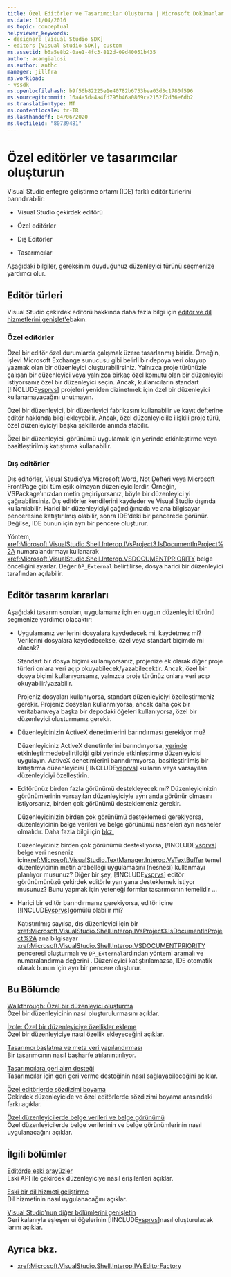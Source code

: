 ```yaml
---
title: Özel Editörler ve Tasarımcılar Oluşturma | Microsoft Dokümanlar
ms.date: 11/04/2016
ms.topic: conceptual
helpviewer_keywords:
- designers [Visual Studio SDK]
- editors [Visual Studio SDK], custom
ms.assetid: b6a5e8b2-0ae1-4fc3-812d-09d40051b435
author: acangialosi
ms.author: anthc
manager: jillfra
ms.workload:
- vssdk
ms.openlocfilehash: b9f56b82225e1e40782b6753bea03d3c1780f596
ms.sourcegitcommit: 16a4a5da4a4fd795b46a0869ca2152f2d36e6db2
ms.translationtype: MT
ms.contentlocale: tr-TR
ms.lasthandoff: 04/06/2020
ms.locfileid: "80739481"
---
```

# <a name="create-custom-editors-and-designers"></a>Özel editörler ve tasarımcılar oluşturun

Visual Studio entegre geliştirme ortamı (IDE) farklı editör türlerini barındırabilir:

- Visual Studio çekirdek editörü

- Özel editörler

- Dış Editörler

- Tasarımcılar

Aşağıdaki bilgiler, gereksinim duyduğunuz düzenleyici türünü seçmenize yardımcı olur.

## <a name="types-of-editor"></a>Editör türleri

Visual Studio çekirdek editörü hakkında daha fazla bilgi için [editör ve dil hizmetlerini genişlet'e](../extensibility/extending-the-editor-and-language-services.md)bakın.

### <a name="custom-editors"></a>Özel editörler
 Özel bir editör özel durumlarda çalışmak üzere tasarlanmış biridir. Örneğin, işlevi Microsoft Exchange sunucusu gibi belirli bir depoya veri okuyup yazmak olan bir düzenleyici oluşturabilirsiniz. Yalnızca proje türünüzle çalışan bir düzenleyici veya yalnızca birkaç özel komutu olan bir düzenleyici istiyorsanız özel bir düzenleyici seçin. Ancak, kullanıcıların standart [!INCLUDE[vsprvs](../code-quality/includes/vsprvs_md.md)] projeleri yeniden dizinetmek için özel bir düzenleyici kullanamayacağını unutmayın.

 Özel bir düzenleyici, bir düzenleyici fabrikasını kullanabilir ve kayıt defterine editör hakkında bilgi ekleyebilir. Ancak, özel düzenleyiciile ilişkili proje türü, özel düzenleyiciyi başka şekillerde anında atabilir.

 Özel bir düzenleyici, görünümü uygulamak için yerinde etkinleştirme veya basitleştirilmiş katıştırma kullanabilir.

### <a name="external-editors"></a>Dış editörler
 Dış editörler, Visual Studio'ya Microsoft Word, Not Defteri veya Microsoft FrontPage gibi tümleşik olmayan düzenleyicilerdir. Örneğin, VSPackage'ınızdan metin geçiriyorsanız, böyle bir düzenleyici yi çağırabilirsiniz. Dış editörler kendilerini kaydeder ve Visual Studio dışında kullanılabilir. Harici bir düzenleyiciyi çağırdığınızda ve ana bilgisayar penceresine katıştırılmış olabilir, sonra IDE'deki bir pencerede görünür. Değilse, IDE bunun için ayrı bir pencere oluşturur.

 Yöntem, <xref:Microsoft.VisualStudio.Shell.Interop.IVsProject3.IsDocumentInProject%2A> numaralandırmayı kullanarak <xref:Microsoft.VisualStudio.Shell.Interop.VSDOCUMENTPRIORITY> belge önceliğini ayarlar. Değer `DP_External` belirtilirse, dosya harici bir düzenleyici tarafından açılabilir.

## <a name="editor-design-decisions"></a>Editör tasarım kararları
 Aşağıdaki tasarım soruları, uygulamanız için en uygun düzenleyici türünü seçmenize yardımcı olacaktır:

- Uygulamanız verilerini dosyalara kaydedecek mi, kaydetmez mi? Verilerini dosyalara kaydedecekse, özel veya standart biçimde mi olacak?

   Standart bir dosya biçimi kullanıyorsanız, projenize ek olarak diğer proje türleri onlara veri açıp okuyabilecek/yazabilecektir. Ancak, özel bir dosya biçimi kullanıyorsanız, yalnızca proje türünüz onlara veri açıp okuyabilir/yazabilir.

   Projeniz dosyaları kullanıyorsa, standart düzenleyiciyi özelleştirmeniz gerekir. Projeniz dosyaları kullanmıyorsa, ancak daha çok bir veritabanıveya başka bir depodaki öğeleri kullanıyorsa, özel bir düzenleyici oluşturmanız gerekir.

- Düzenleyicinizin ActiveX denetimlerini barındırması gerekiyor mu?

   Düzenleyiciniz ActiveX denetimlerini barındırıyorsa, [yerinde etkinleştirmede](/visualstudio/misc/in-place-activation?view=vs-2015)belirtildiği gibi yerinde etkinleştirme düzenleyicisi uygulayın. ActiveX denetimlerini barındırmıyorsa, basitleştirilmiş bir katıştırma düzenleyicisi [!INCLUDE[vsprvs](../code-quality/includes/vsprvs_md.md)] kullanın veya varsayılan düzenleyiciyi özelleştirin.

- Editörünüz birden fazla görünümü destekleyecek mi? Düzenleyicinizin görünümlerinin varsayılan düzenleyiciyle aynı anda görünür olmasını istiyorsanız, birden çok görünümü desteklemeniz gerekir.

   Düzenleyicinizin birden çok görünümü desteklemesi gerekiyorsa, düzenleyicinin belge verileri ve belge görünümü nesneleri ayrı nesneler olmalıdır. Daha fazla bilgi için [bkz.](../extensibility/supporting-multiple-document-views.md)

   Düzenleyiciniz birden çok görünümü destekliyorsa, [!INCLUDE[vsprvs](../code-quality/includes/vsprvs_md.md)] belge veri nesneniz için<xref:Microsoft.VisualStudio.TextManager.Interop.VsTextBuffer> temel düzenleyicinin metin arabelleği uygulamasını (nesnesi) kullanmayı planlıyor musunuz? Diğer bir şey, [!INCLUDE[vsprvs](../code-quality/includes/vsprvs_md.md)] editör görünümünüzü çekirdek editörle yan yana desteklemek istiyor musunuz? Bunu yapmak için yeteneği formlar tasarımcının temelidir ...

- Harici bir editör barındırmanız gerekiyorsa, editör içine [!INCLUDE[vsprvs](../code-quality/includes/vsprvs_md.md)]gömülü olabilir mi?

   Katıştırılmış sayılsa, dış düzenleyici için bir <xref:Microsoft.VisualStudio.Shell.Interop.IVsProject3.IsDocumentInProject%2A> ana bilgisayar <xref:Microsoft.VisualStudio.Shell.Interop.VSDOCUMENTPRIORITY> penceresi oluşturmalı ve `DP_External`ardından yöntemi aramalı ve numaralandırma değerini . Düzenleyici katıştırılamazsa, IDE otomatik olarak bunun için ayrı bir pencere oluşturur.

## <a name="in-this-section"></a>Bu Bölümde

[Walkthrough: Özel bir düzenleyici oluşturma](../extensibility/walkthrough-creating-a-custom-editor.md)\
Özel bir düzenleyicinin nasıl oluşturulurmasını açıklar.

[İzole: Özel bir düzenleyiciye özellikler ekleme](../extensibility/walkthrough-adding-features-to-a-custom-editor.md)\
Özel bir düzenleyiciye nasıl özellik ekleyeceğini açıklar.

[Tasarımcı başlatma ve meta veri yapılandırması](../extensibility/designer-initialization-and-metadata-configuration.md)\
Bir tasarımcının nasıl başharfe atılanıntırılıyor.

[Tasarımcılara geri alım desteği](../extensibility/supplying-undo-support-to-designers.md)\
Tasarımcılar için geri geri verme desteğinin nasıl sağlayabileceğini açıklar.

[Özel editörlerde sözdizimi boyama](../extensibility/syntax-coloring-in-custom-editors.md)\
Çekirdek düzenleyicide ve özel editörlerde sözdizimi boyama arasındaki farkı açıklar.

[Özel düzenleyicilerde belge verileri ve belge görünümü](../extensibility/document-data-and-document-view-in-custom-editors.md)\
Özel düzenleyicilerde belge verilerinin ve belge görünümlerinin nasıl uygulanacağını açıklar.

## <a name="related-sections"></a>İlgili bölümler

[Editörde eski arayüzler](/visualstudio/extensibility/legacy-interfaces-in-the-editor?view=vs-2015)\
Eski API ile çekirdek düzenleyiciye nasıl erişilenleri açıklar.

[Eski bir dil hizmeti geliştirme](../extensibility/internals/developing-a-legacy-language-service.md)\
Dil hizmetinin nasıl uygulanacağını açıklar.

[Visual Studio'nun diğer bölümlerini genişletin](../extensibility/extending-other-parts-of-visual-studio.md)\
Geri kalanıyla eşleşen ui öğelerinin [!INCLUDE[vsprvs](../code-quality/includes/vsprvs_md.md)]nasıl oluşturulacak larını açıklar.

## <a name="see-also"></a>Ayrıca bkz.

- <xref:Microsoft.VisualStudio.Shell.Interop.IVsEditorFactory>
